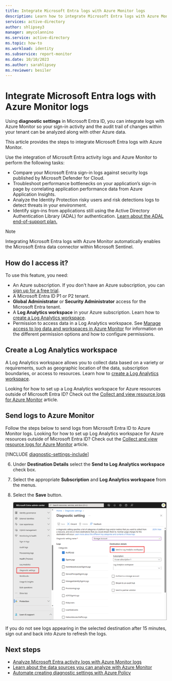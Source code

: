 ```yaml
---
title: Integrate Microsoft Entra logs with Azure Monitor logs
description: Learn how to integrate Microsoft Entra logs with Azure Monitor logs for querying and analysis.
services: active-directory
author: shlipsey3
manager: amycolannino
ms.service: active-directory
ms.topic: how-to
ms.workload: identity
ms.subservice: report-monitor
ms.date: 10/10/2023
ms.author: sarahlipsey
ms.reviewer: besiler
---
```


# Integrate Microsoft Entra logs with Azure Monitor logs

Using **diagnostic settings** in Microsoft Entra ID, you can integrate logs with Azure Monitor so your sign-in activity and the audit trail of changes within your tenant can be analyzed along with other Azure data. 

This article provides the steps to integrate Microsoft Entra logs with Azure Monitor.

Use the integration of Microsoft Entra activity logs and Azure Monitor to perform the following tasks:

- Compare your Microsoft Entra sign-in logs against security logs published by Microsoft Defender for Cloud.
- Troubleshoot performance bottlenecks on your application’s sign-in page by correlating application performance data from Azure Application Insights.
- Analyze the Identity Protection risky users and risk detections logs to detect threats in your environment.
- Identify sign-ins from applications still using the Active Directory Authentication Library (ADAL) for authentication. [Learn about the ADAL end-of-support plan.](~/identity-platform/msal-migration.md)

> [!NOTE]
> Integrating Microsoft Entra logs with Azure Monitor automatically enables the Microsoft Entra data connector within Microsoft Sentinel.

## How do I access it? 

To use this feature, you need:

* An Azure subscription. If you don't have an Azure subscription, you can [sign up for a free trial](https://azure.microsoft.com/free/).
* A Microsoft Entra ID P1 or P2 tenant.
* **Global Administrator** or **Security Administrator** access for the Microsoft Entra tenant.
* A **Log Analytics workspace** in your Azure subscription. Learn how to [create a Log Analytics workspace](/azure/azure-monitor/logs/quick-create-workspace).
* Permission to access data in a Log Analytics workspace. See [Manage access to log data and workspaces in Azure Monitor](/azure/azure-monitor/logs/manage-access) for information on the different permission options and how to configure permissions.

## Create a Log Analytics workspace 

A Log Analytics workspace allows you to collect data based on a variety or requirements, such as geographic location of the data, subscription boundaries, or access to resources. Learn how to [create a Log Analytics workspace](/azure/azure-monitor/logs/quick-create-workspace). 

Looking for how to set up a Log Analytics workspace for Azure resources outside of Microsoft Entra ID? Check out the [Collect and view resource logs for Azure Monitor](/azure/azure-monitor/essentials/diagnostic-settings) article.

## Send logs to Azure Monitor

Follow the steps below to send logs from Microsoft Entra ID to Azure Monitor logs. Looking for how to set up Log Analytics workspace for Azure resources outside of Microsoft Entra ID? Check out the [Collect and view resource logs for Azure Monitor](/azure/azure-monitor/essentials/diagnostic-settings) article.

[!INCLUDE [diagnostic-settings-include](~/includes/diagnostic-settings-include.md)]

6. Under **Destination Details** select the **Send to Log Analytics workspace** check box. 

7. Select the appropriate **Subscription** and **Log Analytics workspace** from the menus.

8. Select the **Save** button.

    ![Screenshot of the diagnostics settings with some destination details shown.](./media/howto-integrate-activity-logs-with-azure-monitor-logs/diagnostic-settings-log-analytics-workspace.png)

If you do not see logs appearing in the selected destination after 15 minutes, sign out and back into Azure to refresh the logs.

## Next steps

* [Analyze Microsoft Entra activity logs with Azure Monitor logs](howto-analyze-activity-logs-log-analytics.md)
* [Learn about the data sources you can analyze with Azure Monitor](/azure/azure-monitor/data-sources)
* [Automate creating diagnostic settings with Azure Policy](/azure/azure-monitor/essentials/diagnostic-settings-policy)
